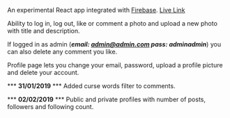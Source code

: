 An experimental React app integrated with [Firebase](https://firebase.google.com). [Live Link](https://wiztagram.netlify.com/)

Ability to log in, log out, like or comment a photo and upload a new photo with title and description.

If logged in as admin (***email: admin@admin.com pass: adminadmin***) you can also delete any comment you like.

Profile page lets you change your email, password, upload a profile picture and delete your account.

*** **31/01/2019** *** Added curse words filter to comments. 

*** **02/02/2019** *** Public and private profiles with number of posts, followers and following count.

